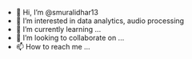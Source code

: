 - 👋 Hi, I’m @smuralidhar13
- 👀 I’m interested in data analytics, audio processing 
- 🌱 I’m currently learning ...
- 💞️ I’m looking to collaborate on ...
- 📫 How to reach me ...

<!---
smuralidhar13/smuralidhar13 is a ✨ special ✨ repository because its `README.md` (this file) appears on your GitHub profile.
You can click the Preview link to take a look at your changes.
--->
